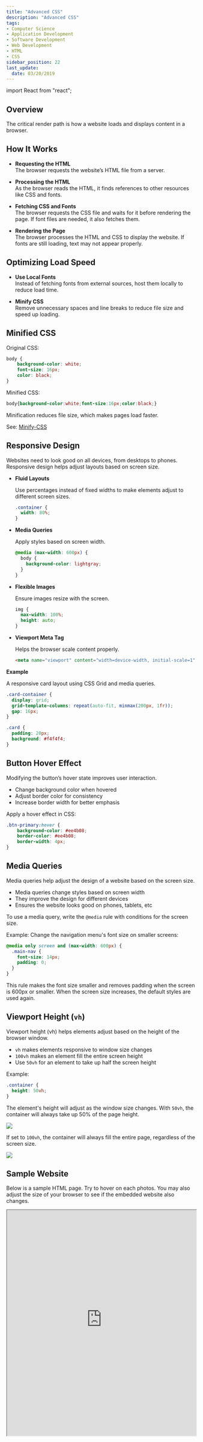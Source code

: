 ```yaml
---
title: "Advanced CSS"
description: "Advanced CSS"
tags: 
- Computer Science
- Application Development
- Software Development
- Web Development
- HTML
- CSS
sidebar_position: 22
last_update:
  date: 03/20/2019
---
```


import React from "react";


## Overview

The critical render path is how a website loads and displays content in a browser. 

## How It Works  

- **Requesting the HTML**  
  The browser requests the website’s HTML file from a server.  

- **Processing the HTML**  
  As the browser reads the HTML, it finds references to other resources like CSS and fonts.  

- **Fetching CSS and Fonts**  
  The browser requests the CSS file and waits for it before rendering the page. If font files are needed, it also fetches them.  

- **Rendering the Page**  
  The browser processes the HTML and CSS to display the website. If fonts are still loading, text may not appear properly.  

## Optimizing Load Speed  

- **Use Local Fonts**  
  Instead of fetching fonts from external sources, host them locally to reduce load time.  

- **Minify CSS**  
  Remove unnecessary spaces and line breaks to reduce file size and speed up loading.  

## Minified CSS  

Original CSS:  

```css
body {  
    background-color: white;  
    font-size: 16px;  
    color: black;  
}
```

Minified CSS:  

```css
body{background-color:white;font-size:16px;color:black;}
```

Minification reduces file size, which makes pages load faster. 

See: [Minify-CSS](https://www.cleancss.com/css-minify/)

## Responsive Design  

Websites need to look good on all devices, from desktops to phones. Responsive design helps adjust layouts based on screen size.  

- **Fluid Layouts**  

  Use percentages instead of fixed widths to make elements adjust to different screen sizes.  
  ```css
  .container {
    width: 80%;
  }
  ```

- **Media Queries**  

  Apply styles based on screen width.  

  ```css
  @media (max-width: 600px) {
    body {
      background-color: lightgray;
    }
  }
  ```

- **Flexible Images**  

  Ensure images resize with the screen.  

  ```css
  img {
    max-width: 100%;
    height: auto;
  }
  ```

- **Viewport Meta Tag**  

  Helps the browser scale content properly.  

  ```html
  <meta name="viewport" content="width=device-width, initial-scale=1">
  ```

**Example**

A responsive card layout using CSS Grid and media queries.  

```css
.card-container {
  display: grid;
  grid-template-columns: repeat(auto-fit, minmax(200px, 1fr));
  gap: 16px;
}

.card {
  padding: 20px;
  background: #f4f4f4;
}
```



## Button Hover Effect

Modifying the button’s hover state improves user interaction.

- Change background color when hovered
- Adjust border color for consistency
- Increase border width for better emphasis

Apply a hover effect in CSS:

```css
.btn-primary:hover {
    background-color: #ee4b08;
    border-color: #ee4b08;
    border-width: 4px;
}
```

## Media Queries  

Media queries help adjust the design of a website based on the screen size. 

- Media queries change styles based on screen width  
- They improve the design for different devices 
- Ensures the website looks good on phones, tablets, etc

To use a media query, write the `@media` rule with conditions for the screen size. 

Example: Change the navigation menu's font size on smaller screens:  

```css
@media only screen and (max-width: 600px) {
  .main-nav {
    font-size: 14px;
    padding: 0;
  }
}
```

This rule makes the font size smaller and removes padding when the screen is 600px or smaller. When the screen size increases, the default styles are used again.


## Viewport Height (`vh`)

Viewport height (vh) helps elements adjust based on the height of the browser window.  

- `vh` makes elements responsive to window size changes  
- `100vh` makes an element fill the entire screen height  
- Use `50vh` for an element to take up half the screen height  

Example:

```css
.container {
  height: 50vh;
}
```

The element's height will adjust as the window size changes. With `50vh`, the container will always take up 50% of the page height.

<div class="img-center"> 

![](/gif/docs/css-vh-1.gif)

</div>


If set to `100vh`, the container will always fill the entire page, regardless of the screen size.

<div class="img-center"> 

![](/gif/docs/css-vh-2.gif)

</div>


## Sample Website

Below is a sample HTML page. Try to hover on each photos. You may also adjust the size of your browser to see if the embedded website also changes.

<iframe
  src="https://fanciful-souffle-51bd70.netlify.app/"
  width="100%"
  height="600px"
  style={{ border: "1px solid #ccc" }}
></iframe>